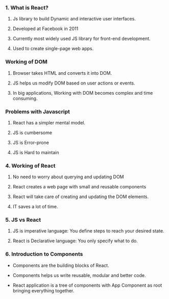 ### 1. What is React?

1. Js library to build Dynamic and interactive user interfaces.

2. Developed at Facebook in 2011

3. Currently most widely used JS library for front-end development.

4. Used to create single-page web apps.

### Working of DOM

1. Browser takes HTML and converts it into DOM.

2. JS helps us modify DOM based on user actions or events.

3. In big applications, Working with DOM becomes complex and time consuming.

### Problems with Javascript

1. React has a simpler mental model.

2. JS is cumbersome

3. JS is Error-prone

4. JS is Hard to maintain



### 4. Working of React

1. No need to worry about querying and updating DOM

2. React creates a web page with small and reusable components

3. React will take care of creating and updating the DOM elements.

4. IT saves a lot of time.

### 5. JS vs React

1. JS is imperative language: You define steps to reach your desired state.

2. React is Declarative language: You only specify what to do.

### 6. Introduction to Components

- Components are the building blocks of React.

- Components helps us write reusable, modular and better code.

- React application is a tree of components with App Component as root bringing everything together.













